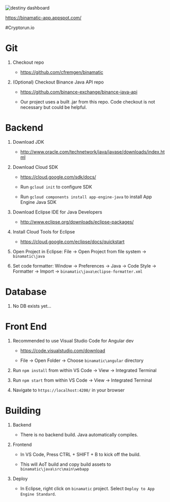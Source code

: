 ![destiny dashboard](https://binamatic-app.appspot.com/favicon.ico "Destiny Dashboard")

https://binamatic-app.appspot.com/

#Cryptorun.io

# Git 
1. Checkout repo

	- https://github.com/cfremgen/binamatic

2. (Optional) Checkout Binance Java API repo 
	
	- https://github.com/binance-exchange/binance-java-api

	- Our project uses a built .jar from this repo. Code checkout is not necessary but could be helpful.


# Backend

1. Download JDK

	- http://www.oracle.com/technetwork/java/javase/downloads/index.html


2. Download Cloud SDK 
	
	- https://cloud.google.com/sdk/docs/

	- Run `gcloud init` to configure SDK

	- Run `gcloud components install app-engine-java` to install App Engine Java SDK


3. Download Eclipse IDE for Java Developers

	- http://www.eclipse.org/downloads/eclipse-packages/



4. Install Cloud Tools for Eclipse 

	- https://cloud.google.com/eclipse/docs/quickstart


5. Open Project in Eclipse: File -> Open Project from file system -> `binamatic\java`


6. Set code formatter: Window -> Preferences -> Java -> Code Style -> Formatter -> Import -> `binamatic\java\eclipse-formatter.xml`



# Database

1. No DB exists yet...



# Front End

1. Recommended to use Visual Studio Code for Angular dev

	- https://code.visualstudio.com/download

	- File -> Open Folder -> Choose `binamatic\angular` directory


2. Run `npm install` from within VS Code -> View -> Integrated Terminal

3. Run `npm start` from within VS Code -> View -> Integrated Terminal

4. Navigate to `https://localhost:4200/` in your browser



# Building

1. Backend

	- There is no backend build. Java automatically compiles.


2. Frontend

	- In VS Code, Press CTRL + SHIFT + B to kick off the build.

	- This will AoT build and copy build assets to `binamatic\java\src\main\webapp`


3. Deploy

	- In Eclipse, right click on `binamatic` project. Select `Deploy to App Engine Standard`.

